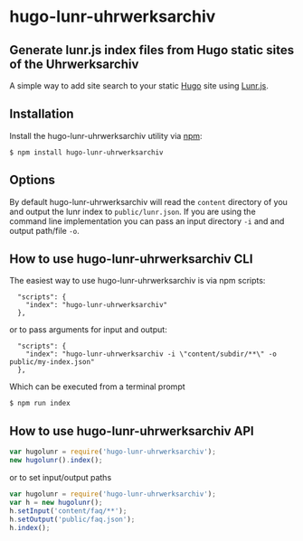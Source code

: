 # hugo-lunr-uhrwerksarchiv 
## Generate lunr.js index files from Hugo static sites of the Uhrwerksarchiv
A simple way to add site search to your static [Hugo](https://gohugo.io/) site using [Lunr.js](http://lunrjs.com/).

## Installation

Install the hugo-lunr-uhrwerksarchiv utility via [npm](http://npmjs.org/):

```
$ npm install hugo-lunr-uhrwerksarchiv
```

## Options
By default hugo-lunr-uhrwerksarchiv will read the `content` directory of you and output the lunr index to `public/lunr.json`. If you are using the command line implementation you can pass an input directory `-i` and and output path/file `-o`.


## How to use hugo-lunr-uhrwerksarchiv CLI
The easiest way to use hugo-lunr-uhrwerksarchiv is via npm scripts:
```
  "scripts": {
    "index": "hugo-lunr-uhrwerksarchiv"
  },
```

or to pass arguments for input and output:

```
  "scripts": {
    "index": "hugo-lunr-uhrwerksarchiv -i \"content/subdir/**\" -o public/my-index.json"
  },
```

Which can be executed from a terminal prompt
```
$ npm run index
```

## How to use hugo-lunr-uhrwerksarchiv API
```javascript
var hugolunr = require('hugo-lunr-uhrwerksarchiv');
new hugolunr().index();
```

or to set input/output paths

```javascript
var hugolunr = require('hugo-lunr-uhrwerksarchiv');
var h = new hugolunr();
h.setInput('content/faq/**');
h.setOutput('public/faq.json');
h.index();
```


